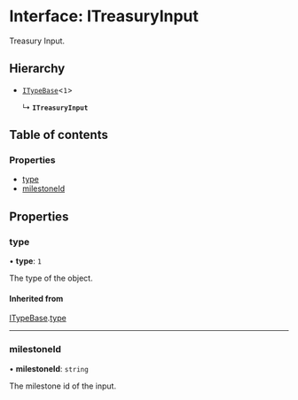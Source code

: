# Interface: ITreasuryInput

Treasury Input.

## Hierarchy

- [`ITypeBase`](ITypeBase.md)<``1``\>

  ↳ **`ITreasuryInput`**

## Table of contents

### Properties

- [type](ITreasuryInput.md#type)
- [milestoneId](ITreasuryInput.md#milestoneid)

## Properties

### type

• **type**: ``1``

The type of the object.

#### Inherited from

[ITypeBase](ITypeBase.md).[type](ITypeBase.md#type)

___

### milestoneId

• **milestoneId**: `string`

The milestone id of the input.
